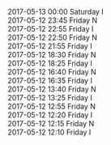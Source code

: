 2017-05-13 00:00 Saturday  I  
2017-05-12 23:45 Friday  N  
2017-05-12 22:55 Friday  I  
2017-05-12 22:50 Friday  N  
2017-05-12 21:55 Friday  I  
2017-05-12 18:30 Friday  N  
2017-05-12 18:25 Friday  I  
2017-05-12 16:40 Friday  N  
2017-05-12 16:35 Friday  I  
2017-05-12 13:40 Friday  N  
2017-05-12 13:25 Friday  I  
2017-05-12 12:55 Friday  N  
2017-05-12 12:20 Friday  I  
2017-05-12 12:15 Friday  N  
2017-05-12 12:10 Friday  I  
